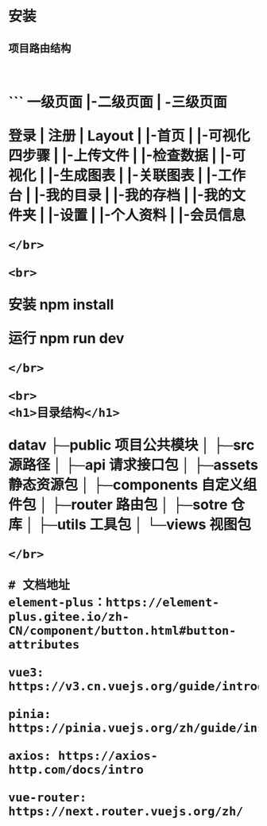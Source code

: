 <h1>安装</h1>

<h2>项目路由结构<h1>
<br>
```
一级页面
|-二级页面
|  -三级页面

登录
|
注册
|
Layout
|
|-首页
|
|-可视化四步骤
|  |-上传文件
|  |-检查数据
|  |-可视化
|  |-生成图表
|
|-关联图表
|
|-工作台
|
|-我的目录
|  |-我的存档
|  |-我的文件夹
|
|-设置
|  |-个人资料
|  |-会员信息
```
</br>

<br>

```
安装
npm install

运行
npm run dev
```
</br>

<br>
<h1>目录结构</h1>

```
datav
├─public  项目公共模块
│
├─src 源路径
│  ├─api 请求接口包
│  ├─assets 静态资源包
│  ├─components 自定义组件包
│  ├─router 路由包
│  ├─sotre  仓库
│  ├─utils 工具包
│  └─views 视图包

```
</br>

# 文档地址
element-plus：https://element-plus.gitee.io/zh-CN/component/button.html#button-attributes

vue3: https://v3.cn.vuejs.org/guide/introduction.html

pinia: https://pinia.vuejs.org/zh/guide/installation.html

axios: https://axios-http.com/docs/intro

vue-router: https://next.router.vuejs.org/zh/